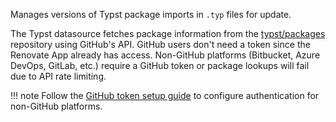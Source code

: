 Manages versions of Typst package imports in `.typ` files for update.

The Typst datasource fetches package information from the [typst/packages](https://github.com/typst/packages) repository using GitHub's API.
GitHub users don't need a token since the Renovate App already has access.
Non-GitHub platforms (Bitbucket, Azure DevOps, GitLab, etc.) require a GitHub token or package lookups will fail due to API rate limiting.

<!-- prettier-ignore -->
!!! note
  Follow the [GitHub token setup guide](../../../../docs/usage/mend-hosted/github-com-token.md) to configure authentication for non-GitHub platforms.
